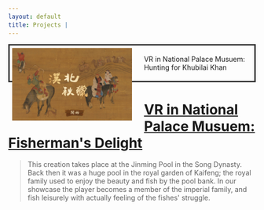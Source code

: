 ```yaml
---
layout: default
title: Projects | 
---
```

<div
    style = "border: 3px solid #333;
            padding: 5px;
            overflow: auto
            font-size: 3em;">
    <img src = "/images/huntingCover.jpg"
        style = "float: left;
                overflow: auto;
                width: 50%;
                height: 50%;
                padding-right: 5%">

VR in National Palace Musuem: Hunting for Khubilai Khan  

</div>

# [VR in National Palace Musuem: Fisherman's Delight](fishing.md)

> This creation takes place at the Jinming Pool in the Song Dynasty. Back then it was a
huge pool in the royal garden of Kaifeng; the royal family used to enjoy the beauty and
fish by the pool bank. In our showcase the player becomes a member of the imperial family,
and fish leisurely with actually feeling of the fishes' struggle.  
